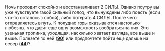 Ночь проходит спокойно и восстанавливает 2 СИЛЫ. Однако поутру вы уже чувствуете такой сильный голод, что вынуждены либо поесть (если что-то осталось с собой), либо потерять 4 СИЛЫ. После чего отправляетесь в путь. К полудню горы оказываются настолько любезны, что дарят еще одну возможность взобраться на них. Это узенькая тропинка, уходящая, насколько хватает взгляда, все выше и выше. Полезете по ней ([**90**](#n_90)) или предпочтете пойти еще дальше на север ([**44**](#n_44))?


